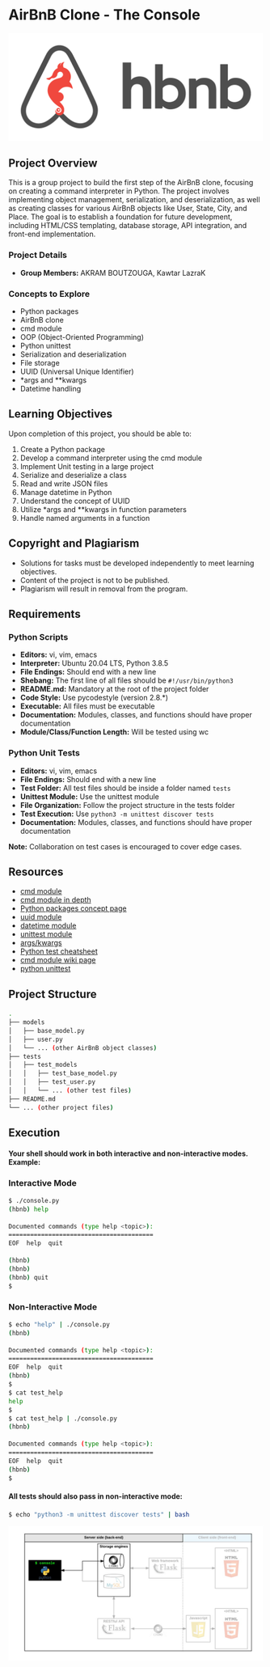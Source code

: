 # AirBnB Clone - The Console

![hbnb](hbnb.png)
## Project Overview

This is a group project to build the first step of the AirBnB clone, focusing on creating a command interpreter in Python. The project involves implementing object management, serialization, and deserialization, as well as creating classes for various AirBnB objects like User, State, City, and Place. The goal is to establish a foundation for future development, including HTML/CSS templating, database storage, API integration, and front-end implementation.

### Project Details

- **Group Members:** AKRAM BOUTZOUGA, Kawtar LazraK 

### Concepts to Explore

- Python packages
- AirBnB clone
- cmd module
- OOP (Object-Oriented Programming)
- Python unittest
- Serialization and deserialization
- File storage
- UUID (Universal Unique Identifier)
- *args and **kwargs
- Datetime handling

## Learning Objectives

Upon completion of this project, you should be able to:

1. Create a Python package
2. Develop a command interpreter using the cmd module
3. Implement Unit testing in a large project
4. Serialize and deserialize a class
5. Read and write JSON files
6. Manage datetime in Python
7. Understand the concept of UUID
8. Utilize *args and **kwargs in function parameters
9. Handle named arguments in a function

## Copyright and Plagiarism

- Solutions for tasks must be developed independently to meet learning objectives.
- Content of the project is not to be published.
- Plagiarism will result in removal from the program.

## Requirements

### Python Scripts

- **Editors:** vi, vim, emacs
- **Interpreter:** Ubuntu 20.04 LTS, Python 3.8.5
- **File Endings:** Should end with a new line
- **Shebang:** The first line of all files should be `#!/usr/bin/python3`
- **README.md:** Mandatory at the root of the project folder
- **Code Style:** Use pycodestyle (version 2.8.*)
- **Executable:** All files must be executable
- **Documentation:** Modules, classes, and functions should have proper documentation
- **Module/Class/Function Length:** Will be tested using wc

### Python Unit Tests

- **Editors:** vi, vim, emacs
- **File Endings:** Should end with a new line
- **Test Folder:** All test files should be inside a folder named `tests`
- **Unittest Module:** Use the unittest module
- **File Organization:** Follow the project structure in the tests folder
- **Test Execution:** Use `python3 -m unittest discover tests`
- **Documentation:** Modules, classes, and functions should have proper documentation

**Note:** Collaboration on test cases is encouraged to cover edge cases.

## Resources

- [cmd module](https://docs.python.org/3/library/cmd.html)
- [cmd module in depth](https://pymotw.com/3/cmd/)
- [Python packages concept page](https://realpython.com/python-modules-packages/)
- [uuid module](https://docs.python.org/3/library/uuid.html)
- [datetime module](https://docs.python.org/3/library/datetime.html)
- [unittest module](https://docs.python.org/3/library/unittest.html)
- [args/kwargs](https://realpython.com/python-kwargs-and-args/)
- [Python test cheatsheet](https://www.pythonsheets.com/notes/python-tests.html)
- [cmd module wiki page](https://en.wikipedia.org/wiki/Cmd_(computing))
- [python unittest](https://docs.python.org/3/library/unittest.html)

## Project Structure
```bash
.
├── models
│   ├── base_model.py
│   ├── user.py
│   └── ... (other AirBnB object classes)
├── tests
│   ├── test_models
│   │   ├── test_base_model.py
│   │   ├── test_user.py
│   │   └── ... (other test files)
├── README.md
└── ... (other project files)
```
## Execution
#### Your shell should work in both interactive and non-interactive modes. Example:

### Interactive Mode
```bash
$ ./console.py
(hbnb) help

Documented commands (type help <topic>):
========================================
EOF  help  quit

(hbnb) 
(hbnb) 
(hbnb) quit
$

```

### Non-Interactive Mode
```bash
$ echo "help" | ./console.py
(hbnb)

Documented commands (type help <topic>):
========================================
EOF  help  quit
(hbnb) 
$
$ cat test_help
help
$
$ cat test_help | ./console.py
(hbnb)

Documented commands (type help <topic>):
========================================
EOF  help  quit
(hbnb) 
$
```

#### All tests should also pass in non-interactive mode:
```bash
$ echo "python3 -m unittest discover tests" | bash
```
![Screenshot](server_side.png)
